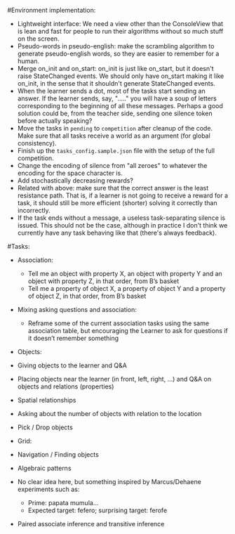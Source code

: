 #Environment implementation:

* Lightweight interface: We need a view other than the ConsoleView that is
lean and fast for people to run their algorithms without so much stuff on the
screen.
* Pseudo-words in pseudo-english: make the scrambling algorithm to generate
pseudo-english words, so they are easier to remember for a human.
* Merge on_init and on_start: on_init is just like on_start, but it doesn't
raise StateChanged events. We should only have on_start making it like on_init,
in the sense that it shouldn't generate StateChanged events.
* When the learner sends a dot, most of the tasks start sending an answer.
If the learner sends, say, "....." you will have a soup of letters corresponding
to the beginning of all these messages. Perhaps a good solution could be, from
the teacher side, sending one silence token before actually speaking?
* Move the tasks in `pending` to `competition` after cleanup of the code. Make
sure that all tasks receive a world as an argument (for global consistency).
* Finish up the `tasks_config.sample.json` file with the setup of the full
competition.
* Change the encoding of silence from "all zeroes" to whatever the encoding
for the space character is.
* Add stochastically decreasing rewards?
* Related with above: make sure that the correct answer is the least resistance
path. That is, if a learner is not going to receive a reward for a task,
it should still be more efficient (shorter) solving it correctly than
incorrectly.
* If the task ends without a message, a useless task-separating silence
is issued. This should not be the case, although in practice I don't think
we currently have any task behaving like that (there's always feedback).

#Tasks:

* Association:
  * Tell me an object with property X, an object with property Y and an object with property Z, in that order, from B’s basket
  * Tell me a property of object X, a property of object Y and a property of object Z, in that order, from B’s basket

* Mixing asking questions and association:

  * Reframe some of the current association tasks using the same association table, but encouraging the Learner to ask for questions if it doesn’t remember something

* Objects:
 * Giving objects to the learner and Q&A
 * Placing objects near the learner (in front, left, right, …) and Q&A on objects and relations (properties)
 * Spatial relationships
 * Asking about the number of objects with relation to the location
 * Pick / Drop objects

* Grid:
 * Navigation / Finding objects

* Algebraic patterns
 * No clear idea here, but something inspired by Marcus/Dehaene experiments such as:
    * Prime: papata mumula…
    * Expected target: fefero; surprising target: ferofe

* Paired associate inference and transitive inference
